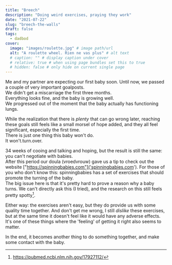 ```yaml
---
title: "Breech"
description: "Doing weird exercises, praying they work"
date: "2021-07-22"
slug: "breech-the-walls"
draft: false
tags:
  - dadbod
cover:
  image: "images/roulette.jpg" # image path/url
  alt: "A roulette wheel. Rien ne vas plus" # alt text
  # caption: "" # display caption under cover
  # relative: true # when using page bundles set this to true
  # hidden: false # only hide on current single page
---
```


Me and my partner are expecting our first baby soon. Until now, we passed a couple of very important goalposts.<!--more-->  
We didn't get a miscarriage the first three months.  
Everything looks fine, and the baby is growing well.  
We progressed out of the moment that the baby actually has functioning lungs.

While the realization that there is _plenty_ that can go wrong later, reaching these goals still feels like a small morsel of hope added, and they all feel significant, especially the first time.  
There is just one thing this baby won't do.  
It won't.turn.over.

34 weeks of cooing and talking and hoping, but the result is still the same: you can't negotiate with babies.  
After this period our doula (vroedvrouw) gave us a tip to check out the website ["https://spinningbabies.com"]('spinningbabies.com'). For those of you who don't know this: spinningbabies has a set of exercises that should promote the turning of the baby.  
The big issue here is that it's pretty hard to prove a reason why a baby turns. We can't directly ask this (I tried), and the research on this still feels pretty spotty[^1].

Either way: the exercises aren't easy, but they do provide us with some quality time together. And don't get me wrong, I still _dislike_ these exercises, but at the same time it doesn't feel like it would have any adverse effects. It's one of these things where the 'feeling' of getting it right also seems to matter.

In the end, it becomes another thing to do something together, and make some contact with the baby.  
[^1]: <https://pubmed.ncbi.nlm.nih.gov/17927112/>
